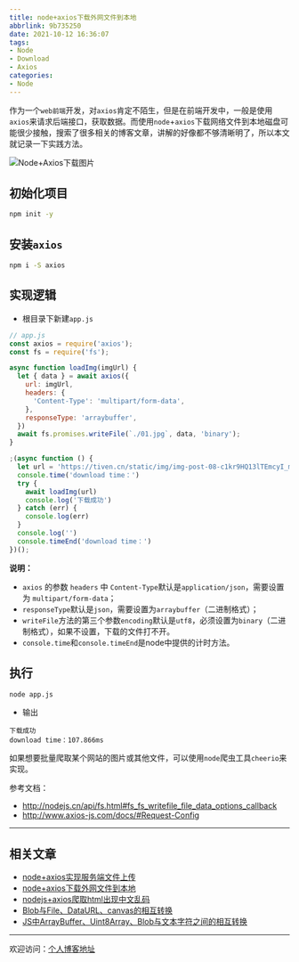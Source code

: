 ```yaml
---
title: node+axios下载外网文件到本地
abbrlink: 9b735250
date: 2021-10-12 16:36:07
tags:
- Node
- Download
- Axios
categories:
- Node
---
```


作为一个`web前端`开发，对`axios`肯定不陌生，但是在前端开发中，一般是使用`axios`来请求后端接口，获取数据。而使用`node`+`axios`下载网络文件到本地磁盘可能很少接触，搜索了很多相关的博客文章，讲解的好像都不够清晰明了，所以本文就记录一下实践方法。

![Node+Axios下载图片](https://tiven.cn/static/img/img-post-08-c1kr9HQ13lTEmcyI_mowX.jpg)

<!-- more -->

## 初始化项目

```sh
npm init -y
```

## 安装`axios`

```sh
npm i -S axios
```

## 实现逻辑

* 根目录下新建`app.js`

```js
// app.js
const axios = require('axios');
const fs = require('fs');

async function loadImg(imgUrl) {
  let { data } = await axios({
    url: imgUrl,
    headers: {
      'Content-Type': 'multipart/form-data',
    },
    responseType: 'arraybuffer',
  })
  await fs.promises.writeFile(`./01.jpg`, data, 'binary');
}

;(async function () {
  let url = 'https://tiven.cn/static/img/img-post-08-c1kr9HQ13lTEmcyI_mowX.jpg'
  console.time('download time：')
  try {
    await loadImg(url)
    console.log('下载成功')
  } catch (err) {
    console.log(err)
  }
  console.log('')
  console.timeEnd('download time：')
})();
```

**说明：**
* `axios` 的参数 `headers` 中 `Content-Type`默认是`application/json`，需要设置为 `multipart/form-data`；
* `responseType`默认是`json`，需要设置为`arraybuffer`（二进制格式）；
* `writeFile`方法的第三个参数`encoding`默认是`utf8`，必须设置为`binary`（二进制格式），如果不设置，下载的文件打不开。
* `console.time`和`console.timeEnd`是node中提供的计时方法。

## 执行

```sh
node app.js
```

* 输出

```text
下载成功
download time：107.866ms
```

如果想要批量爬取某个网站的图片或其他文件，可以使用`node`爬虫工具`cheerio`来实现。

参考文档：
* http://nodejs.cn/api/fs.html#fs_fs_writefile_file_data_options_callback
* http://www.axios-js.com/docs/#Request-Config

---

## 相关文章

* [node+axios实现服务端文件上传](https://tiven.cn/p/c25ecc37/ "node+axios实现服务端文件上传 | 天问博客")
* [node+axios下载外网文件到本地](https://tiven.cn/p/9b735250/ "node+axios下载外网文件到本地 | 天问博客")
* [nodejs+axios爬取html出现中文乱码](https://tiven.cn/p/f29b2a0e/ "nodejs+axios爬取html出现中文乱码 | 天问博客")
* [Blob与File、DataURL、canvas的相互转换](https://tiven.cn/p/289c2beb/ "Blob与File、DataURL、canvas的相互转换 | 天问博客")
* [JS中ArrayBuffer、Uint8Array、Blob与文本字符之间的相互转换](https://tiven.cn/p/cfd370d0/ "JS中ArrayBuffer、Uint8Array、Blob与文本字符之间的相互转换 | 天问博客")

---

欢迎访问：[个人博客地址](https://tiven.cn/p/9b735250/ "天問博客")
